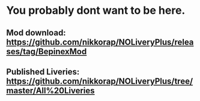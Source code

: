 # You probably dont want to be here.
## Mod download: https://github.com/nikkorap/NOLiveryPlus/releases/tag/BepinexMod
## Published Liveries: https://github.com/nikkorap/NOLiveryPlus/tree/master/All%20Liveries
